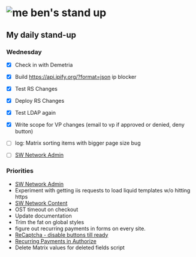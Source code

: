# ![me](https://avatars2.githubusercontent.com/u/5232044?s=50&v=4) ben's stand up

## My daily stand-up

### Wednesday

- [X] Check in with Demetria
- [X] Build https://api.ipify.org/?format=json ip blocker
- [X] Test RS Changes
- [X] Deploy RS Changes
- [X] Test LDAP again
- [X] Write scope for VP changes (email to vp if approved or denied, deny button)
- [ ] log: Matrix sorting items with bigger page size bug
- [ ] [SW Network Admin](https://app.clickup.com/8537154/v/l/li/54890360?pr=12760709)


### Priorities 
    
- [SW Network Admin](https://app.clickup.com/8537154/v/l/li/54890360?pr=12760709)
- Experiment with getting iis requests to load liquid templates w/o hitting https
- [SW Network Content](https://app.clickup.com/8537154/v/l/li/54892353?pr=12760709)
- OST timeout on checkout
- Update documentation
- Trim the fat on global styles
- figure out recurring payments in forms on every site.
- [ReCaptcha - disable buttons till ready](https://projects.madebyspeak.com/#/tasks/17598281)
- [Recurring Payments in Authorize](https://projects.madebyspeak.com/#/tasks/16411534)
- Delete Matrix values for deleted fields script
